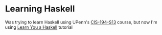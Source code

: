 # Learning Haskell
Was trying to learn Haskell using UPenn's [CIS-194-S13](http://cis.upenn.edu/~cis194/spring13/) course, but now I'm using [Learn You a Haskell](http://learnyouahaskell.com/) tutorial
